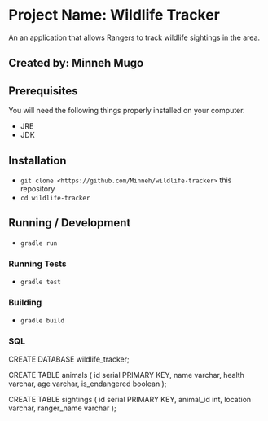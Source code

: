 # Project Name: Wildlife Tracker

An an application that allows Rangers to track wildlife sightings in the area.

## Created by: Minneh Mugo

## Prerequisites

You will need the following things properly installed on your computer.

* JRE
* JDK

## Installation

* `git clone <https://github.com/Minneh/wildlife-tracker>` this repository
* `cd wildlife-tracker`

## Running / Development

* `gradle run`

### Running Tests

* `gradle test`

### Building

* `gradle build`

### SQL

CREATE DATABASE wildlife_tracker;

CREATE TABLE animals (
  id serial PRIMARY KEY,
  name varchar,
  health varchar,
  age varchar,
  is_endangered boolean
);

CREATE TABLE sightings (
  id serial PRIMARY KEY,
  animal_id int,
  location varchar,
  ranger_name varchar
  );
